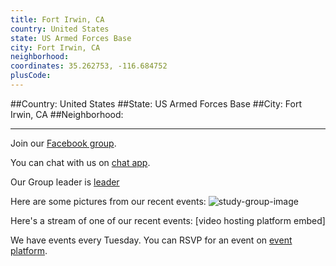 ```yaml
---
title: Fort Irwin, CA
country: United States
state: US Armed Forces Base
city: Fort Irwin, CA
neighborhood: 
coordinates: 35.262753, -116.684752
plusCode:
---
```


##Country: United States
##State: US Armed Forces Base
##City: Fort Irwin, CA
##Neighborhood: 
*****
Join our [Facebook group](https://www.facebook.com/groups/freeCodeCamp.FtIrwin).

You can chat with us on [chat app]().

Our Group leader is [leader]()

Here are some pictures from our recent events:
![study-group-image]()

Here's a stream of one of our recent events:
[video hosting platform embed]

We have events every Tuesday. You can RSVP for an event on [event platform]().
